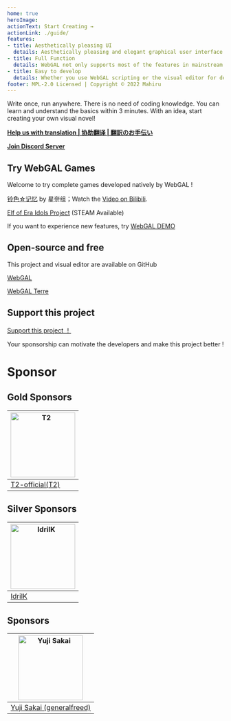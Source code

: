 ```yaml
---
home: true
heroImage: 
actionText: Start Creating →
actionLink: ./guide/
features:
- title: Aesthetically pleasing UI
  details: Aesthetically pleasing and elegant graphical user interface with interactive effects, are all aimed at enhancing the user experience.
- title: Full Function
  details: WebGAL not only supports most of the features in mainstream visual novel engines, but you can also use Pixi.js to add custom effects to your game.
- title: Easy to develop
  details: Whether you use WebGAL scripting or the visual editor for development, it is simple and natural.
footer: MPL-2.0 Licensed | Copyright © 2022 Mahiru
---
```


Write once, run anywhere. There is no need of coding knowledge. You can learn and understand the basics within 3 minutes. With an idea, start creating your own visual novel!

**[Help us with translation | 协助翻译 | 翻訳のお手伝い](https://github.com/MakinoharaShoko/WebGAL/tree/dev/packages/webgal/src/translations)**

**[Join Discord Server](https://discord.gg/kPrQkJttJy)**

## Try WebGAL Games

Welcome to try complete games developed natively by WebGAL !

[铃色☆记忆](http://hoshinasuzu.cn/) by 星奈组；Watch the [Video on Bilibili](https://www.bilibili.com/video/BV1HY4y1n7z7).

[Elf of Era Idols Project](https://store.steampowered.com/app/2414730/Elf_of_Era_Idols_Project/) (STEAM Available)

If you want to experience new features, try [WebGAL DEMO](https://demo.openwebgal.com)

## Open-source and free

This project and visual editor are available on GitHub

[WebGAL](https://github.com/MakinoharaShoko/WebGAL)

[WebGAL Terre](https://github.com/MakinoharaShoko/WebGAL_Terre)

## Support this project

[Support this project ！](sponsor)

Your sponsorship can motivate the developers and make this project better !

# Sponsor

## Gold Sponsors

| <img src="https://avatars.githubusercontent.com/u/91712707?v=4" alt="T2"  width="150px" height="150px" /> |
| ------------------------------------------------------------ |
| [T2-official(T2)](https://github.com/T2-official)            |

## Silver Sponsors
| <img src="https://avatars.githubusercontent.com/u/103700780?v=4" alt="IdrilK"   width="150px" height="150px" /> |
| ------------------------------------------------------------ |
| [IdrilK](https://github.com/IdrilK)            |

## Sponsors
| <img src="https://avatars.githubusercontent.com/u/71590526?v=4" alt="Yuji Sakai"  width="150px" height="150px" /> |
| ------------------------------------------------------------ |
| [Yuji Sakai (generalfreed)](https://github.com/generalfreed) |